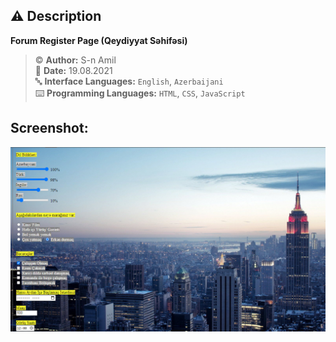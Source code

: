 ## ⚠️ Description
**Forum Register Page (Qeydiyyat Səhifəsi)**

> ©️ **Author:** S-n Amil <br>
> 📅 **Date:** 19.08.2021 <br>
> 🔤 **Interface Languages:** `English`, `Azerbaijani` <br>
> ⌨️ **Programming Languages:** `HTML`, `CSS`, `JavaScript` <br>


## Screenshot:
![screenshot](https://raw.githubusercontent.com/sn-amil/My-Projects-WEB/main/Forum-Register-Page/screenshot.png)
